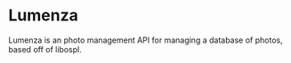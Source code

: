 # Lumenza
Lumenza is an photo management API for managing a database of photos, based off of libospl.

